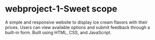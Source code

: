 # webproject-1-Sweet scope
A simple and responsive website to display ice cream flavors with their prices. Users can view available options and submit feedback through a built-in form. Built using HTML, CSS, and JavaScript.
